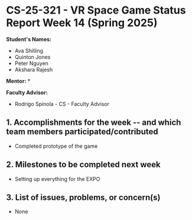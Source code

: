 # CS-25-321 - VR Space Game Status Report Week 14 (Spring 2025)

**Student's Names:**

* Ava Shilling
* Quinton Jones
* Peter Nguyen
* Akshara Rajesh

**Mentor:**
* 

**Faculty Advisor:**
* Rodrigo Spinola - CS - Faculty Advisor

## 1. Accomplishments for the week -- and which team members participated/contributed

* Completed prototype of the game

## 2. Milestones to be completed next week

* Setting up everything for the EXPO

## 3. List of issues, problems, or concern(s)
* None
